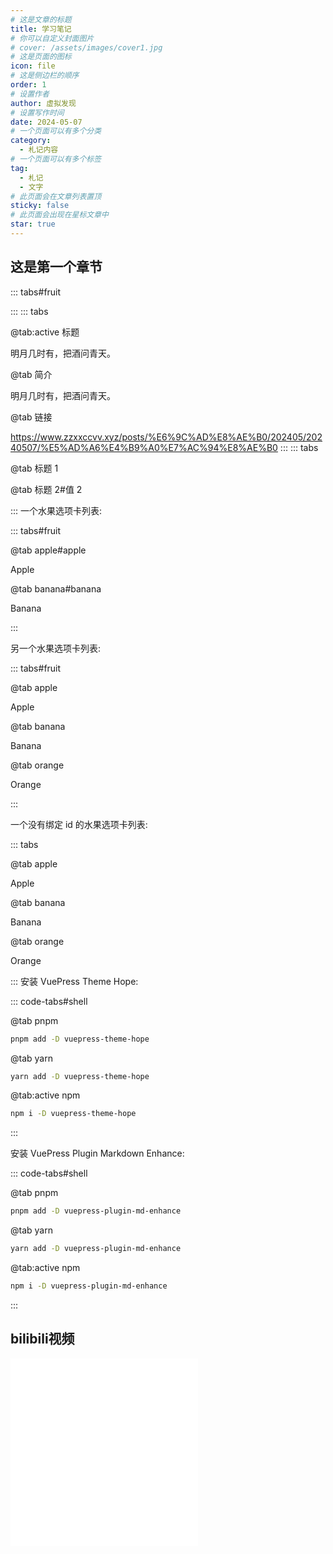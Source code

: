 ```yaml
---
# 这是文章的标题
title: 学习笔记
# 你可以自定义封面图片
# cover: /assets/images/cover1.jpg
# 这是页面的图标
icon: file
# 这是侧边栏的顺序
order: 1
# 设置作者
author: 虚拟发现
# 设置写作时间
date: 2024-05-07
# 一个页面可以有多个分类
category:
  - 札记内容
# 一个页面可以有多个标签
tag:
  - 札记
  - 文字
# 此页面会在文章列表置顶
sticky: false
# 此页面会出现在星标文章中
star: true
---
```


<!-- more -->
## 这是第一个章节

::: tabs#fruit

<!-- 这里，fruit 将用作 id，它是可选的 -->

<!-- 选项卡内容 -->

:::
::: tabs

@tab:active 标题
<!-- tab 1 将会被默认激活 -->
<!-- tab 1 内容 -->
明月几时有，把酒问青天。

@tab 简介
<!-- tab 2 内容 -->
明月几时有，把酒问青天。

@tab 链接
<!-- tab 3 内容 -->
<https://www.zzxxccvv.xyz/posts/%E6%9C%AD%E8%AE%B0/202405/20240507/%E5%AD%A6%E4%B9%A0%E7%AC%94%E8%AE%B0> 
:::
::: tabs

@tab 标题 1

<!-- 此处，选项卡 1 的标题“标题 1”将用作值。 -->

<!-- tab 1 内容 -->

@tab 标题 2#值 2

<!-- 这里，tab 2 的标题将是 “标题 2”，但它会使用 “值 2” 作为选项卡的值-->

<!-- tab 2 内容 -->

:::
一个水果选项卡列表:

::: tabs#fruit

@tab apple#apple

Apple

@tab banana#banana

Banana

:::

另一个水果选项卡列表:

::: tabs#fruit

@tab apple

Apple

@tab banana

Banana

@tab orange

Orange

:::

一个没有绑定 id 的水果选项卡列表:

::: tabs

@tab apple

Apple

@tab banana

Banana

@tab orange

Orange

:::
安装 VuePress Theme Hope:

::: code-tabs#shell

@tab pnpm

```bash
pnpm add -D vuepress-theme-hope
```

@tab yarn

```bash
yarn add -D vuepress-theme-hope
```

@tab:active npm

```bash
npm i -D vuepress-theme-hope
```

:::

安装 VuePress Plugin Markdown Enhance:

::: code-tabs#shell

@tab pnpm

```bash
pnpm add -D vuepress-plugin-md-enhance
```

@tab yarn

```bash
yarn add -D vuepress-plugin-md-enhance
```

@tab:active npm

```bash
npm i -D vuepress-plugin-md-enhance
```

:::
## bilibili视频
<iframe src="//player.bilibili.com/player.html?aid=1653532202&bvid=BV12E421K7Hy&cid=1518944375&p=1" scrolling="no" border="0" frameborder="no" framespacing="0" allowfullscreen="true"> </iframe>
<iframe src="//player.bilibili.com/player.html?aid=1703611118&bvid=BV1sT42117MH&cid=1518945349&p=1" scrolling="no" border="0" frameborder="no" framespacing="0" allowfullscreen="true"> </iframe>
